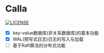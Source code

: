 # Calla

[![LICENSE](https://img.shields.io/badge/license-MIT-brightgreen.svg)](https://github.com/shengyayun/Calla/blob/master/LICENSE)

- [x] key-value数据库(非关系数据库)的基本功能
- [x] WAL(预写式日志)日志的写入与加载
- [ ] 基于Raft算法的分布式功能